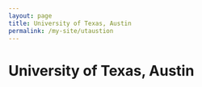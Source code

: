 ```yaml
---
layout: page
title: University of Texas, Austin
permalink: /my-site/utaustion
---
```

# University of Texas, Austin
